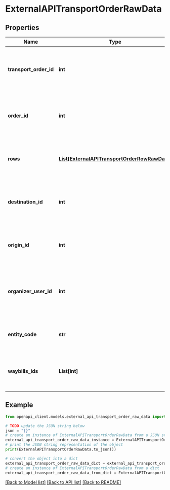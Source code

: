 # ExternalAPITransportOrderRawData


## Properties

Name | Type | Description | Notes
------------ | ------------- | ------------- | -------------
**transport_order_id** | **int** | Unique identifier of the transport order in the Waybiller system | [readonly] 
**order_id** | **int** | Unique identifier of the order associated with the transport order | [readonly] 
**rows** | [**List[ExternalAPITransportOrderRowRawData]**](ExternalAPITransportOrderRowRawData.md) | List of assortments associated with the transport order | [readonly] 
**destination_id** | **int** | Unique identifier of the destination in the Waybiller system | [readonly] 
**origin_id** | **int** | Unique identifier of the origin in the Waybiller system | [readonly] 
**organizer_user_id** | **int** | Unique identifier of the user who organized the transport order | [readonly] 
**entity_code** | **str** | Entity code of the transport order, if applicable | [readonly] 
**waybills_ids** | **List[int]** | List of waybill IDs associated with the transport order | [readonly] 

## Example

```python
from openapi_client.models.external_api_transport_order_raw_data import ExternalAPITransportOrderRawData

# TODO update the JSON string below
json = "{}"
# create an instance of ExternalAPITransportOrderRawData from a JSON string
external_api_transport_order_raw_data_instance = ExternalAPITransportOrderRawData.from_json(json)
# print the JSON string representation of the object
print(ExternalAPITransportOrderRawData.to_json())

# convert the object into a dict
external_api_transport_order_raw_data_dict = external_api_transport_order_raw_data_instance.to_dict()
# create an instance of ExternalAPITransportOrderRawData from a dict
external_api_transport_order_raw_data_from_dict = ExternalAPITransportOrderRawData.from_dict(external_api_transport_order_raw_data_dict)
```
[[Back to Model list]](../README.md#documentation-for-models) [[Back to API list]](../README.md#documentation-for-api-endpoints) [[Back to README]](../README.md)


